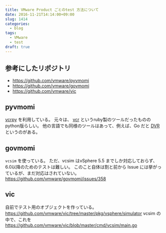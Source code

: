 ```yaml
---
title: VMware Product ごとのtest 方法について
date: 2016-11-21T14:14:00+09:00
slug: 1414
categories:
  - blog
tags:
  - VMware
  - test
draft: true
---
```



## 参考にしたリポジトリ

* https://github.com/vmware/pyvmomi
* https://github.com/vmware/govmomi
* https://github.com/vmware/vic

## pyvmomi

[vcrpy](https://pypi.python.org/pypi/vcrpy) を利用している。
元々は、 [vcr](https://github.com/vcr/vcr) というruby製のツールだったもののpython版らしい。
他の言語でも同様のツールはあって、例えば、Go だと [DVR](https://github.com/orchestrate-io/dvr) というのがある。

## govmomi

`vcsim` を使っている。
ただ、vcsim はvSphere 5.5 までしか対応しておらず、6.0以降のためのテストは難しい。
このこと自体は割と前から Issue には挙がっているが、まだ対応はされていない。
https://github.com/vmware/govmomi/issues/358

## vic

自前でテスト用のオブジェクトを作っている。
https://github.com/vmware/vic/tree/master/pkg/vsphere/simulator
vcsim の中で、これを
https://github.com/vmware/vic/blob/master/cmd/vcsim/main.go



